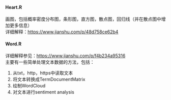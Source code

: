 #### Heart.R
画图，包括概率密度分布图，条形图，直方图，散点图，回归线（并在散点图中增加更多信息）  
详细解释：https://www.jianshu.com/p/48d758ce62b4  
#### Word.R
详细解释参见：https://www.jianshu.com/p/f4b234a95316  
主要有一些简单处理文本数据的方法，包括：  
1. 从txt，http，https中读取文本  
2. 将文本转换成TermDocumentMatrix  
3. 绘制WordCloud  
4. 对文本进行sentiment analysis